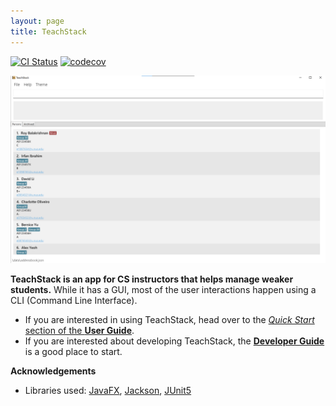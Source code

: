 ```yaml
---
layout: page
title: TeachStack
---
```


[![CI Status](https://github.com/AY2324S2-CS2103T-T09-1/tp/workflows/Java%20CI/badge.svg)](https://github.com/AY2324S2-CS2103T-T09-1/tp/actions)
[![codecov](https://codecov.io/gh/AY2324S2-CS2103T-T09-1/tp/graph/badge.svg?token=7WFJBKE6LA)](https://codecov.io/gh/AY2324S2-CS2103T-T09-1/tp)

![Ui](images/Ui.png)

**TeachStack is an app for CS instructors that helps manage weaker students.** While it has a GUI, most of the user interactions happen using a CLI (Command Line Interface).

* If you are interested in using TeachStack, head over to the [_Quick Start_ section of the **User Guide**](UserGuide.html#5-quick-start).
* If you are interested about developing TeachStack, the [**Developer Guide**](DeveloperGuide.html) is a good place to start.


**Acknowledgements**

* Libraries used: [JavaFX](https://openjfx.io/), [Jackson](https://github.com/FasterXML/jackson), [JUnit5](https://github.com/junit-team/junit5)
